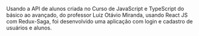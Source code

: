 Usando a API de alunos criada no Curso de JavaScript e TypeScript do básico ao avançado,
do professor Luiz Otávio Miranda, usando React JS com Redux-Saga, foi desenvolvido uma aplicação com login e cadastro
de usuários e alunos.

